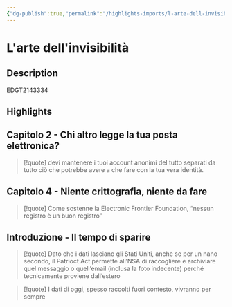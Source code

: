 ```yaml
---
{"dg-publish":true,"permalink":"/highlights-imports/l-arte-dell-invisibilita/","title":"L'arte dell'invisibilità"}
---
```



# L'arte dell'invisibilità

## Description

EDGT2143334

## Highlights

## Capitolo 2 - Chi altro legge la tua posta elettronica?







> [!quote]
> devi mantenere i tuoi account anonimi del tutto separati da tutto ciò che potrebbe avere a che fare con la tua vera identità.
> 





## Capitolo 4 - Niente crittografia, niente da fare







> [!quote]
> Come sostenne la Electronic Frontier Foundation, “nessun registro è un buon registro”
> 





## Introduzione - Il tempo di sparire







> [!quote]
> Dato che i dati lasciano gli Stati Uniti, anche se per un nano secondo, il Patrioct Act permette all’NSA di raccogliere e archiviare quel messaggio o quell’email (inclusa la foto indecente) perché tecnicamente proviene dall’estero
> 











> [!quote]
> I dati di oggi, spesso raccolti fuori contesto, vivranno per sempre
> 




